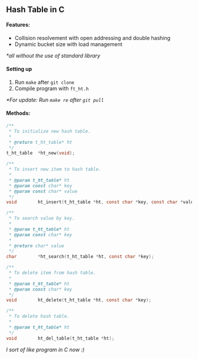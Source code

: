 ## Hash Table in C

#### Features: 
- Collision resolvement with open addressing and double hashing
- Dynamic bucket size with load management

<i>*all without the use of standard library</i>

#### Setting up
1. Run `make` after `git clone`
2. Compile program with `ft_ht.h`

_*For update: Run `make re` after `git pull`_

#### Methods: 
```c
/**
 * To initialize new hash table.
 * 
 * @return t_ht_table* ht
 */
t_ht_table	*ht_new(void);

/**
 * To insert new item to hash table.
 * 
 * @param t_ht_table* ht
 * @param const char* key
 * @param const char* value
 */
void		ht_insert(t_ht_table *ht, const char *key, const char *value);

/**
 * To search value by key.
 * 
 * @param t_ht_table* ht
 * @param const char* key
 * 
 * @return char* value
 */
char		*ht_search(t_ht_table *ht, const char *key);

/**
 * To delete item from hash table.
 * 
 * @param t_ht_table* ht
 * @param const char* key
 */
void		ht_delete(t_ht_table *ht, const char *key);

/**
 * To delete hash table.
 * 
 * @param t_ht_table* ht
 */
void		ht_del_table(t_ht_table *ht);
```

<i>I sort of like program in C now :)</i>
